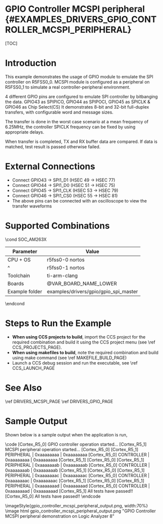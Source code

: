 # GPIO Controller MCSPI peripheral {#EXAMPLES_DRIVERS_GPIO_CONTROLLER_MCSPI_PERIPHERAL}

[TOC]

# Introduction

This example demonstrates the usage of GPIO module to emulate the SPI
controller on R5FSS0_0.
MCSPI module is configured as a peripheral on R5FSS0_1 to simulate a
real controller-peripheral environment.

4 different GPIO pins are configured to emulate SPI controller by bitbanging the data.
GPIO43 as SPIPICO, GPIO44 as SPIPOCI, GPIO45 as SPICLK & GPIO46 as Chip Select(CS)
It demonstrates 8-bit and 32-bit full-duplex transfers, with configurable word and
message sizes.

The transfer is done in the worst case scenario at a mean frequency of 6.25MHz,
the controller SPICLK frequency can be fixed by using appropriate delays.

When transfer is completed, TX and RX buffer data are compared.
If data is matched, test result is passed otherwise failed.

# External Connections
- Connect GPIO43 -> SPI1_D1 (HSEC 49 -> HSEC 77)
- Connect GPIO44 -> SPI1_D0 (HSEC 51 -> HSEC 75)
- Connect GPIO45 -> SPI1_CLK (HSEC 53 -> HSEC 79)
- Connect GPIO46 -> SPI1_CS0 (HSEC 55 -> HSEC 81)
- The above pins can be connected with an oscilloscope to view the transfer waveforms

# Supported Combinations

\cond SOC_AM263X

 Parameter      | Value
 ---------------|-----------
 CPU + OS       | r5fss0-0 nortos
 ^			    | r5fss0-1 nortos
 Toolchain      | ti-arm-clang
 Boards         | @VAR_BOARD_NAME_LOWER
 Example folder | examples/drivers/gpio/gpio_spi_master

\endcond

# Steps to Run the Example

- **When using CCS projects to build**, import the CCS project for the required combination
  and build it using the CCS project menu (see \ref CCS_PROJECTS_PAGE).
- **When using makefiles to build**, note the required combination and build using
  make command (see \ref MAKEFILE_BUILD_PAGE)
- Launch a CCS debug session and run the executable, see \ref CCS_LAUNCH_PAGE

# See Also

\ref DRIVERS_MCSPI_PAGE
\ref DRIVERS_GPIO_PAGE

# Sample Output

Shown below is a sample output when the application is run,

\code
[Cortex_R5_0] GPIO controller operation started...
[Cortex_R5_1] MCSPI peripheral operation started...
[Cortex_R5_0]
[Cortex_R5_1] PERIPHERAL | 	 0xaaaaaaaa 	 | 	 0xaaaaaaaa
[Cortex_R5_0] CONTROLLER | 	 0xaaaaaaaa 	 | 	 0xaaaaaaaa
[Cortex_R5_1]
[Cortex_R5_0]
[Cortex_R5_1] PERIPHERAL | 	 0xaaaaaaab 	 | 	 0xaaaaaaab
[Cortex_R5_0] CONTROLLER | 	 0xaaaaaaab 	 | 	 0xaaaaaaab
[Cortex_R5_1]
[Cortex_R5_0]
[Cortex_R5_1] PERIPHERAL | 	 0xaaaaaaac 	 | 	 0xaaaaaaac
[Cortex_R5_0] CONTROLLER | 	 0xaaaaaaac 	 | 	 0xaaaaaaac
[Cortex_R5_1]
[Cortex_R5_0]
[Cortex_R5_1] PERIPHERAL | 	 0xaaaaaaad 	 | 	 0xaaaaaaad
[Cortex_R5_0] CONTROLLER | 	 0xaaaaaaad 	 | 	 0xaaaaaaad
[Cortex_R5_1] All tests have passed!!
[Cortex_R5_0] All tests have passed!!
\endcode


\imageStyle{gpio_controller_mcspi_peripheral_output.png, width:70%}
    \image html gpio_controller_mcspi_peripheral_output.png "GPIO Controller MCSPI peripheral demonstration on Logic Analyzer 8"

